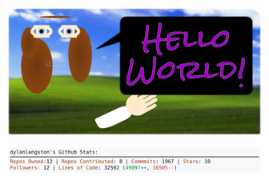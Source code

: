 <!-- 
Version 2.0.33
Built Sat Jun 01 2024 05:06:13 GMT+0000 (Coordinated Universal Time)
-->

<h1 align="center">
  <a href="./src/ReadMe.md" title="Click to View Source">
    <picture width="100%" alt="Dylan">
      <source media="(prefers-color-scheme: dark)" srcset="dylan-dark.svg?version=2.0.33">
      <img src="dylan-light.svg?version=2.0.33" alt="Dylan">
    </picture>
  </a>
</h1>

<div align="center">
  <picture width="100%" alt="Profile Info and Stats">
    <source media="(prefers-color-scheme: dark)" srcset="stats-dark.svg?version=2.0.33">
    <img src="stats-light.svg?version=2.0.33" alt="Profile Info and Stats">
  </picture>
</div>
